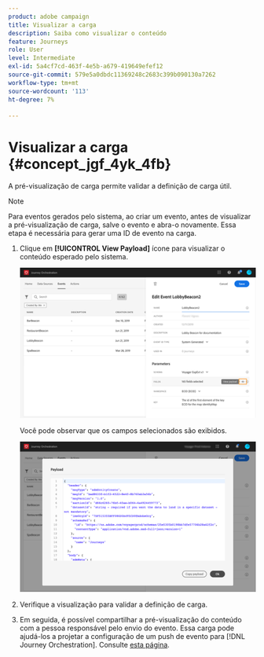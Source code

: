 ```yaml
---
product: adobe campaign
title: Visualizar a carga
description: Saiba como visualizar o conteúdo
feature: Journeys
role: User
level: Intermediate
exl-id: 5a4cf7cd-463f-4e5b-a679-419649efef12
source-git-commit: 579e5a0dbdc11369248c2683c399b090130a7262
workflow-type: tm+mt
source-wordcount: '113'
ht-degree: 7%

---
```


# Visualizar a carga {#concept_jgf_4yk_4fb}

A pré-visualização de carga permite validar a definição de carga útil.

>[!NOTE]
>
>Para eventos gerados pelo sistema, ao criar um evento, antes de visualizar a pré-visualização de carga, salve o evento e abra-o novamente. Essa etapa é necessária para gerar uma ID de evento na carga.

1. Clique em **[!UICONTROL View Payload]** ícone para visualizar o conteúdo esperado pelo sistema.

   ![](../assets/journey13.png)

   Você pode observar que os campos selecionados são exibidos.

   ![](../assets/journey14.png)

1. Verifique a visualização para validar a definição de carga.

1. Em seguida, é possível compartilhar a pré-visualização do conteúdo com a pessoa responsável pelo envio do evento. Essa carga pode ajudá-los a projetar a configuração de um push de evento para [!DNL Journey Orchestration]. Consulte [esta página](../event/additional-steps-to-send-events-to-journey-orchestration.md).
